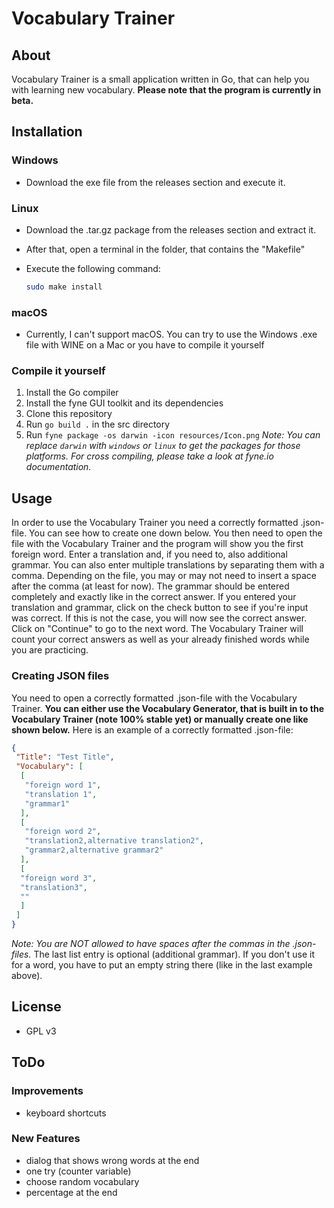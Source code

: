 # Vocabulary Trainer

## About

Vocabulary Trainer is a small application written in Go, that can help you with learning new vocabulary.
**Please note that the program is currently in beta.**

## Installation

### Windows

- Download the exe file from the releases section and execute it.

### Linux

- Download the .tar.gz package from the releases section and extract it.

- After that, open a terminal in the folder, that contains the "Makefile"

- Execute the following command:
  ```bash
  sudo make install
  ```

### macOS

- Currently, I can't support macOS. You can try to use the Windows .exe file with WINE on a Mac or you have to compile it yourself

### Compile it yourself

1. Install the Go compiler
2. Install the fyne GUI toolkit and its dependencies
3. Clone this repository
4. Run ```go build .``` in the src directory
5. Run ```fyne package -os darwin -icon resources/Icon.png``` 
    _Note: You can replace ```darwin``` with ```windows``` or ```linux``` to get the packages for those platforms. For cross compiling, please take a look at fyne.io documentation._

## Usage

In order to use the Vocabulary Trainer you need a correctly formatted .json-file. You can see how to create one down below.
You then need to open the file with the Vocabulary Trainer and the program will show you the first foreign word. Enter a 
translation and, if you need to, also additional grammar. You can also enter multiple translations by separating them with a comma.
Depending on the file, you may or may not need to insert a space after the comma (at least for now). The grammar should be entered completely and exactly like in the correct answer. If you entered your translation and grammar, click on the check button to see if you're input was correct. If this is not the case, you will now see the correct answer.  Click on "Continue" to go to the next word. The Vocabulary Trainer will count your correct answers as well as your already finished words while you are practicing.

### Creating JSON files

You need to open a correctly formatted .json-file with the Vocabulary Trainer.
**You can either use the Vocabulary Generator, that is built in to the Vocabulary Trainer (note 100% stable yet) or manually create one like shown below.**
Here is an example of a correctly formatted .json-file:

```JSON
{
 "Title": "Test Title",
 "Vocabulary": [
  [
   "foreign word 1",
   "translation 1",
   "grammar1"
  ],
  [
   "foreign word 2",
   "translation2,alternative translation2",
   "grammar2,alternative grammar2"
  ],
  [
  "foreign word 3",
  "translation3",
  ""
  ]
 ]
}
```

_Note: You are NOT allowed to have spaces after the commas in the .json-files._
The last list entry is optional (additional grammar). If you don't use it for a word, 
you have to put an empty string there (like in the last example above).

## License

- GPL v3

## ToDo

### Improvements

- keyboard shortcuts

### New Features

- dialog that shows wrong words at the end
- one try (counter variable)
- choose random vocabulary
- percentage at the end

